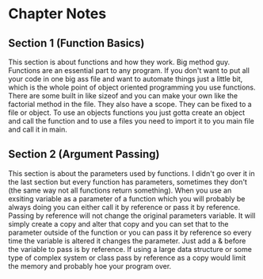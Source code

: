 # Chapter Notes

## Section 1 (Function Basics)

This section is about functions and how they work. Big method guy. Functions are an essential part to any program. If you don't want to put all your code in one big ass file and want to automate things just a little bit, which is the whole point of object oriented programming you use functions. There are some built in like sizeof and you can make your own like the factorial method in the file. They also have a scope. They can be fixed to a file or object. To use an objects functions you just gotta create an object and call the function and to use a files you need to import it to you main file and call it in main.

## Section 2 (Argument Passing)

This section is about the parameters used by functions. I didn't go over it in the last section but every function has parameters, sometimes they don't (the same way not all functions return something). When you use an exsiting variable as a parameter of a function which you will probably be always doing you can either call it by reference or pass it by reference. Passing by reference will not change the original parameters variable. It will simply create a copy and alter that copy and you can set that to the parameter outside of the function or you can pass it by reference so every time the variable is altered it changes the parameter. Just add a & before the variable to pass is by reference. If using a large data structure or some type of complex system or class pass by reference as a copy would limit the memory and probably hoe your program over.
